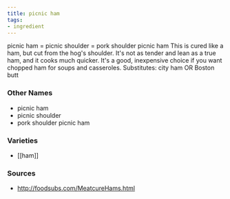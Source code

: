 ```yaml
---
title: picnic ham
tags:
- ingredient
---
```

picnic ham = picnic shoulder = pork shoulder picnic ham This is cured like a ham, but cut from the hog's shoulder. It's not as tender and lean as a true ham, and it cooks much quicker. It's a good, inexpensive choice if you want chopped ham for soups and casseroles. Substitutes: city ham OR Boston butt

### Other Names

* picnic ham
* picnic shoulder
* pork shoulder picnic ham

### Varieties

* [[ham]]

### Sources
* http://foodsubs.com/MeatcureHams.html
